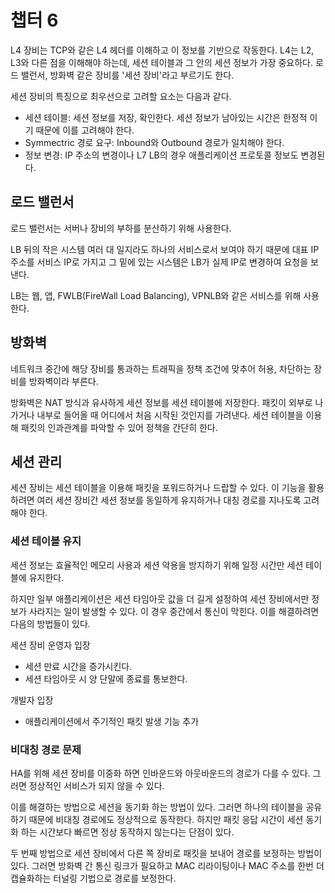 # 챕터 6

L4 장비는 TCP와 같은 L4 헤더를 이해하고 이 정보를 기반으로 작동한다. L4는 L2, L3와 다른 점을 이해해야 하는데, 세션 테이블과 그 안의 세션 정보가 가장 중요하다. 로드 밸런서, 방화벽 같은 장비를 '세션 장비'라고 부르기도 한다.

세션 장비의 특징으로 최우선으로 고려할 요소는 다음과 같다.
- 세션 테이블: 세션 정보를 저장, 확인한다. 세션 정보가 남아있는 시간은 한정적 이기 때문에 이를 고려해야 한다.
- Symmectric 경로 요구: Inbound와 Outbound 경로가 일치해야 한다.
- 정보 변경: IP 주소의 변경이나 L7 LB의 경우 애플리케이션 프로토콜 정보도 변경된다.

## 로드 밸런서

로드 밸런서는 서버나 장비의 부하를 분산하기 위해 사용한다.

LB 뒤의 작은 시스템 여러 대 일지라도 하나의 서비스로서 보여야 하기 때문에 대표 IP 주소를 서비스 IP로 가지고 그 밑에 있는 시스템은 LB가 실제 IP로 변경하여 요청을 보낸다.

LB는 웹, 앱, FWLB(FireWall Load Balancing), VPNLB와 같은 서비스를 위해 사용한다.

## 방화벽

네트워크 중간에 해당 장비를 통과하는 트래픽을 정책 조건에 맞추어 허용, 차단하는 장비를 방화벽이라 부른다. 

방화벽은 NAT 방식과 유사하게 세션 정보를 세션 테이블에 저장한다. 패킷이 외부로 나가거나 내부로 들어올 때 어디에서 처음 시작된 것인지를 가려낸다. 세션 테이블을 이용해 패킷의 인과관계를 파악할 수 있어 정책을 간단히 한다.

## 세션 관리

세션 장비는 세션 테이블을 이용해 패킷을 포워드하거나 드랍할 수 있다. 이 기능을 활용하려면 여러 세션 장비간 세션 정보를 동일하게 유지하거나 대칭 경로를 지나도록 고려해야 한다.

### 세션 테이블 유지

세션 정보는 효율적인 메모리 사용과 세션 악용을 방지하기 위해 일정 시간만 세션 테이블에 유지한다.

하지만 일부 애플리케이션은 세션 타임아웃 값을 더 길게 설정하여 세션 장비에서만 정보가 사라지는 일이 발생할 수 있다. 이 경우 중간에서 통신이 막힌다. 이를 해결하려면 다음의 방법들이 있다.

세션 장비 운영자 입장
- 세션 만료 시간을 증가시킨다.
- 세션 타임아웃 시 양 단말에 종료를 통보한다.

개발자 입장
- 애플리케이션에서 주기적인 패킷 발생 기능 추가

### 비대칭 경로 문제

HA를 위해 세션 장비를 이중화 하면 인바운드와 아웃바운드의 경로가 다를 수 있다. 그러면 정상적인 서비스가 되지 않을 수 있다.

이를 해결하는 방법으로 세션을 동기화 하는 방법이 있다. 그러면 하나의 테이블을 공유하기 때문에 비대칭 경로에도 정상적으로 동작한다. 하지만 패킷 응답 시간이 세션 동기화 하는 시간보다 빠르면 정상 동작하지 않는다는 단점이 있다.

두 번째 방법으로 세션 장비에서 다른 쪽 장비로 패킷을 보내어 경로를 보정하는 방법이 있다. 그러면 방화벽 간 통신 링크가 필요하고 MAC 리라이팅이나 MAC 주소를 한번 더 캡슐화하는 터널링 기법으로 경로를 보정한다.
